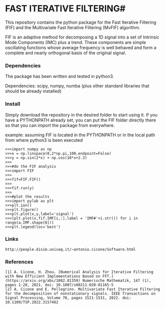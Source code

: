 # FAST ITERATIVE FILTERING#

This repository contains the python package for the Fast Iterative Filtering (FIF) and the Multivariate Fast Iterative Filtering (MvFIF) algorithm.

FIF is an adaptive method for decomposing a 1D signal into a set of Intrinsic Mode Components (IMC) plus a trend. These components are simple oscillating functions whose average frequency is well behaved and form a complete and nearly orthogonal basis of the original signal.

### Dependencies ###
The package has been written and tested in python3.

Dependencies: scipy, numpy, numba (plus other standard libraries that should be already installed)

### Install ###

Simply download the repository in the desired folder to start using it.
If you have a PYTHONPATH already set, you can put the FIF folder directly there so that you can import the package from everywhere.

example: assuming FIF is located in the PYTHONPATH or in the local path from where python3 is been executed 

```
>>>import numpy as np
>>>x = np.linspace(0,2*np.pi,100,endpoint=False)
>>>y = np.sin(2*x) + np.cos(10*x+2.3)
>>>
>>>#do the FIF analysis
>>>import FIF
>>>
>>>fif=FIF.FIF()
>>>
>>>fif.run(y)
>>>
>>>#plot the results
>>>import pylab as plt
>>>plt.ion()
>>>plt.figure()
>>>plt.plot(x,y,label='signal')
>>>[plt.plot(x,fif.IMF[i,:],label = 'IMF#'+i.str()) for i in range(a.IMF.shape[0])]
>>>plt.legend(loc='best')
```


### Links ###
    http://people.disim.univaq.it/~antonio.cicone/Software.html

### References ###
    
    [1] A. Cicone, H. Zhou. [Numerical Analysis for Iterative Filtering with New Efficient Implementations Based on FFT.](https://arxiv.org/abs/1802.01359) Numerische Mathematik, 147 (1), pages 1-28, 2021. doi: 10.1007/s00211-020-01165-5
    [2] A. Cicone and E. Pellegrino. Multivariate Fast Iterative Filtering for the decomposition of nonstationary signals. IEEE Transactions on Signal Processing, Volume 70, pages 1521-1531, 2022. doi: 10.1109/TSP.2022.3157482

